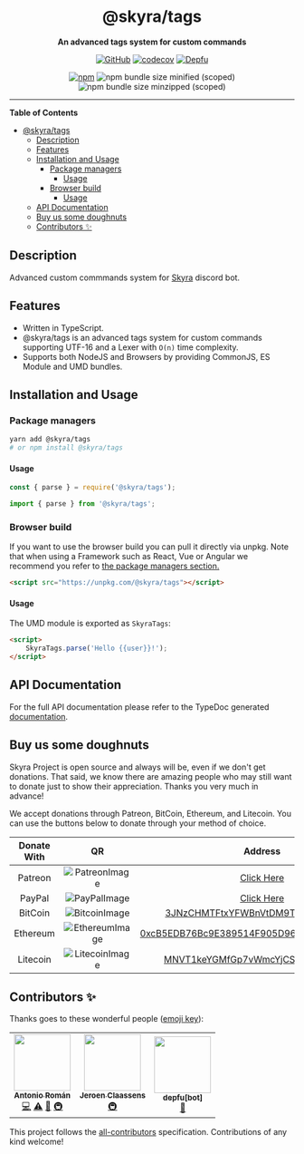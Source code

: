 <div align="center">

# @skyra/tags

**An advanced tags system for custom commands**

[![GitHub](https://img.shields.io/github/license/skyra-project/tags)](https://github.com/skyra-project/tags/blob/main/LICENSE.md)
[![codecov](https://codecov.io/gh/skyra-project/audio/branch/main/graph/badge.svg?token=DH5G4MJQZM)](https://codecov.io/gh/skyra-project/audio)
[![Depfu](https://badges.depfu.com/badges/bf9d66331db86da298b9ef3d47543270/count.svg)](https://depfu.com/github/skyra-project/tags?project_id=16849)

[![npm](https://img.shields.io/npm/v/@skyra/tags?color=crimson&label=NPM&logo=npm&style=flat-square)](https://www.npmjs.com/package/@skyra/tags)
![npm bundle size minified (scoped)](https://img.shields.io/bundlephobia/min/@skyra/tags?label=minified&logo=webpack)
![npm bundle size minzipped (scoped)](https://img.shields.io/bundlephobia/minzip/@skyra/tags?label=minified&logo=webpack)

</div>

---

**Table of Contents**

-   [@skyra/tags](#skyratags)
    -   [Description](#description)
    -   [Features](#features)
    -   [Installation and Usage](#installation-and-usage)
        -   [Package managers](#package-managers)
            -   [Usage](#usage)
        -   [Browser build](#browser-build)
            -   [Usage](#usage-1)
    -   [API Documentation](#api-documentation)
    -   [Buy us some doughnuts](#buy-us-some-doughnuts)
    -   [Contributors ✨](#contributors-%E2%9C%A8)

## Description

Advanced custom commmands system for [Skyra] discord bot.

## Features

-   Written in TypeScript.
-   @skyra/tags is an advanced tags system for custom commands supporting UTF-16 and a Lexer with `O(n)` time complexity.
-   Supports both NodeJS and Browsers by providing CommonJS, ES Module and UMD bundles.

## Installation and Usage

### Package managers

```bash
yarn add @skyra/tags
# or npm install @skyra/tags
```

#### Usage

```js
const { parse } = require('@skyra/tags');
```

```ts
import { parse } from '@skyra/tags';
```

### Browser build

If you want to use the browser build you can pull it directly via unpkg. Note that when using a Framework such as React, Vue or Angular we recommend you refer to [the package managers section.](#package-managers)

```html
<script src="https://unpkg.com/@skyra/tags"></script>
```

#### Usage

The UMD module is exported as `SkyraTags`:

```html
<script>
	SkyraTags.parse('Hello {{user}}!');
</script>
```

## API Documentation

For the full API documentation please refer to the TypeDoc generated [documentation](https://sapphire-project.github.io/framework).

## Buy us some doughnuts

Skyra Project is open source and always will be, even if we don't get donations. That said, we know there are amazing people who
may still want to donate just to show their appreciation. Thanks you very much in advance!

We accept donations through Patreon, BitCoin, Ethereum, and Litecoin. You can use the buttons below to donate through your method of choice.

| Donate With |         QR         |                                                                  Address                                                                  |
| :---------: | :----------------: | :---------------------------------------------------------------------------------------------------------------------------------------: |
|   Patreon   | ![PatreonImage][]  |                                               [Click Here](https://donate.skyra.pw/patreon)                                               |
|   PayPal    |  ![PayPalImage][]  |                                               [Click Here](https://donate.skyra.pw/paypal)                                                |
|   BitCoin   | ![BitcoinImage][]  |         [3JNzCHMTFtxYFWBnVtDM9Tt34zFbKvdwco](bitcoin:3JNzCHMTFtxYFWBnVtDM9Tt34zFbKvdwco?amount=0.01&label=Skyra%20Discord%20Bot)          |
|  Ethereum   | ![EthereumImage][] | [0xcB5EDB76Bc9E389514F905D9680589004C00190c](ethereum:0xcB5EDB76Bc9E389514F905D9680589004C00190c?amount=0.01&label=Skyra%20Discord%20Bot) |
|  Litecoin   | ![LitecoinImage][] |         [MNVT1keYGMfGp7vWmcYjCS8ntU8LNvjnqM](litecoin:MNVT1keYGMfGp7vWmcYjCS8ntU8LNvjnqM?amount=0.01&label=Skyra%20Discord%20Bot)         |

## Contributors ✨

Thanks goes to these wonderful people ([emoji key](https://allcontributors.org/docs/en/emoji-key)):

<!-- ALL-CONTRIBUTORS-LIST:START - Do not remove or modify this section -->
<!-- prettier-ignore-start -->
<!-- markdownlint-disable -->
<table>
  <tr>
    <td align="center"><a href="https://github.com/kyranet"><img src="https://avatars0.githubusercontent.com/u/24852502?v=4?s=100" width="100px;" alt=""/><br /><sub><b>Antonio Román</b></sub></a><br /><a href="https://github.com/skyra-project/tags/commits?author=kyranet" title="Code">💻</a> <a href="https://github.com/skyra-project/tags/commits?author=kyranet" title="Tests">⚠️</a> <a href="#ideas-kyranet" title="Ideas, Planning, & Feedback">🤔</a> <a href="#infra-kyranet" title="Infrastructure (Hosting, Build-Tools, etc)">🚇</a></td>
    <td align="center"><a href="https://favware.tech/"><img src="https://avatars.githubusercontent.com/u/4019718?v=4?s=100" width="100px;" alt=""/><br /><sub><b>Jeroen Claassens</b></sub></a><br /><a href="#infra-Favna" title="Infrastructure (Hosting, Build-Tools, etc)">🚇</a></td>
    <td align="center"><a href="https://github.com/apps/depfu"><img src="https://avatars.githubusercontent.com/in/715?v=4?s=100" width="100px;" alt=""/><br /><sub><b>depfu[bot]</b></sub></a><br /><a href="#maintenance-depfu[bot]" title="Maintenance">🚧</a></td>
  </tr>
</table>

<!-- markdownlint-restore -->
<!-- prettier-ignore-end -->

<!-- ALL-CONTRIBUTORS-LIST:END -->

This project follows the [all-contributors](https://github.com/all-contributors/all-contributors) specification. Contributions of any kind welcome!

[.net]: https://github.com/dotnet
[discord c# community]: https://discord.gg/csharp
[patreonimage]: https://cdn.skyra.pw/gh-assets/patreon.png
[paypalimage]: https://cdn.skyra.pw/gh-assets/paypal.png
[bitcoinimage]: https://cdn.skyra.pw/gh-assets/bitcoin.png
[ethereumimage]: https://cdn.skyra.pw/gh-assets/ethereum.png
[litecoinimage]: https://cdn.skyra.pw/gh-assets/litecoin.png
[skyra]: https://github.com/skyra-project/skyra
